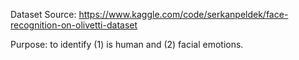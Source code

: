 Dataset Source: https://www.kaggle.com/code/serkanpeldek/face-recognition-on-olivetti-dataset

Purpose: to identify (1) is human and (2) facial emotions.
